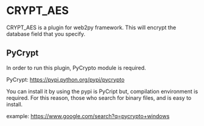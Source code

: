 CRYPT_AES
=========

CRYPT_AES is a plugin for web2py framework.
This will encrypt the database field that you specify.


PyCrypt
-------

In order to run this plugin, PyCrypto module is required.

  PyCrypt: <https://pypi.python.org/pypi/pycrypto>

You can install it by using the pypi is PyCript but, compilation environment is required. 
For this reason, those who search for binary files, and is easy to install.

  example: <https://www.google.com/search?q=pycrypto+windows>


    
    
    
